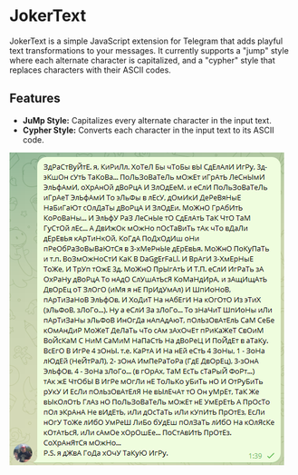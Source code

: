 # JokerText

JokerText is a simple JavaScript extension for Telegram that adds playful text transformations to your messages. It currently supports a "jump" style where each alternate character is capitalized, and a "cypher" style that replaces characters with their ASCII codes.

## Features

- **JuMp Style:** Capitalizes every alternate character in the input text.
- **Cypher Style:** Converts each character in the input text to its ASCII code.

![Screenshot](Screenshot.png)
